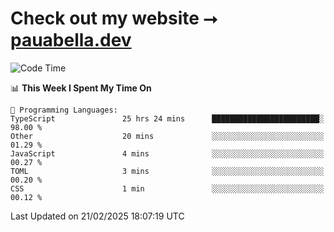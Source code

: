 # Check out my website ⭢ [pauabella.dev](https://pauabella.dev)

<!--START_SECTION:waka-->
![Code Time](http://img.shields.io/badge/Code%20Time-4%2C115%20hrs%2015%20mins-blue)

📊 **This Week I Spent My Time On** 

```text
💬 Programming Languages: 
TypeScript               25 hrs 24 mins      ████████████████████████░   98.00 % 
Other                    20 mins             ░░░░░░░░░░░░░░░░░░░░░░░░░   01.29 % 
JavaScript               4 mins              ░░░░░░░░░░░░░░░░░░░░░░░░░   00.27 % 
TOML                     3 mins              ░░░░░░░░░░░░░░░░░░░░░░░░░   00.20 % 
CSS                      1 min               ░░░░░░░░░░░░░░░░░░░░░░░░░   00.12 % 
```


 Last Updated on 21/02/2025 18:07:19 UTC
<!--END_SECTION:waka-->
